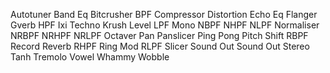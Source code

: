 Autotuner 
Band Eq
Bitcrusher
BPF
Compressor
Distortion
Echo
Eq
Flanger
Gverb
HPF
Ixi Techno
Krush
Level
LPF
Mono
NBPF
NHPF
NLPF
Normaliser
NRBPF
NRHPF
NRLPF
Octaver
Pan
Panslicer
Ping Pong
Pitch Shift
RBPF
Record
Reverb
RHPF
Ring Mod
RLPF
Slicer
Sound Out
Sound Out Stereo
Tanh
Tremolo
Vowel
Whammy
Wobble